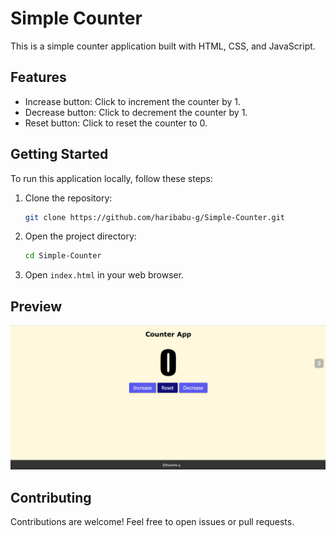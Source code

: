 # Simple Counter

This is a simple counter application built with HTML, CSS, and JavaScript.

## Features

- Increase button: Click to increment the counter by 1.
- Decrease button: Click to decrement the counter by 1.
- Reset button: Click to reset the counter to 0.

## Getting Started

To run this application locally, follow these steps:

1. Clone the repository:

   ```bash
   git clone https://github.com/haribabu-g/Simple-Counter.git
   ```

2. Open the project directory:

   ```bash
   cd Simple-Counter
   ```

3. Open `index.html` in your web browser.

 ## Preview

![Simple Counter Preview](Screenshot.png)

## Contributing

Contributions are welcome! Feel free to open issues or pull requests.


